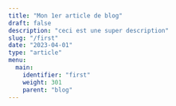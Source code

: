 ```yaml
---
title: "Mon 1er article de blog"
draft: false
description: "ceci est une super description"
slug: "/first"
date: "2023-04-01"
type: "article" 
menu:
  main:
    identifier: "first"
    weight: 301
    parent: "blog"
---
```


